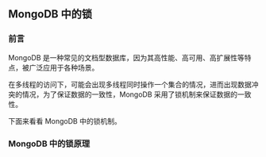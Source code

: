 ## MongoDB 中的锁

### 前言

MongoDB 是一种常见的文档型数据库，因为其高性能、高可用、高扩展性等特点，被广泛应用于各种场景。   

在多线程的访问下，可能会出现多线程同时操作一个集合的情况，进而出现数据冲突的情况，为了保证数据的一致性，MongoDB 采用了锁机制来保证数据的一致性。   

下面来看看 MongoDB 中的锁机制。   

### MongoDB 中的锁原理

